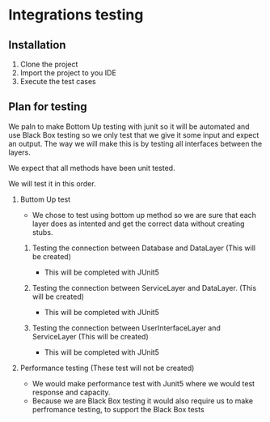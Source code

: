 # Integrations testing

## Installation

1. Clone the project
2. Import the project to you IDE
3. Execute the test cases

## Plan for testing
We paln to make Bottom Up testing with junit so it will be automated and use Black Box testing so we only test that we give it some input and expect an output. The way we will make this is by testing all interfaces between the layers.

We expect that all methods have been unit tested.

We will test it in this order.

1. Buttom Up test
   * We chose to test using bottom up method so we are sure that each layer does as intented and get the correct data without creating    stubs. 
   
   1. Testing the connection between Database and DataLayer (This will be created)
      * This will be completed with JUnit5
  
   2. Testing the connection between ServiceLayer and DataLayer. (This will be created)
      * This will be completed with JUnit5
  
   3. Testing the connection between UserInterfaceLayer and ServiceLayer (This will be created)
      * This will be completed with JUnit5
   
2. Performance testing (These test will not be created)
   * We would make performance test with Junit5 where we would test response and capacity.
   * Because we are Black Box testing it would also require us to make perfromance testing, to support the Black Box tests
